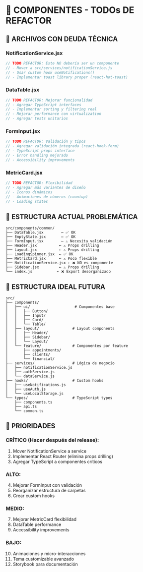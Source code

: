 # 🔧 COMPONENTES - TODOs DE REFACTOR

## 🚨 ARCHIVOS CON DEUDA TÉCNICA

### **NotificationService.jsx**
```javascript
// TODO REFACTOR: Este NO debería ser un componente
// - Mover a src/services/notificationService.js
// - Usar custom hook useNotifications()
// - Implementar toast library proper (react-hot-toast)
```

### **DataTable.jsx** 
```javascript
// TODO REFACTOR: Mejorar funcionalidad
// - Agregar TypeScript interfaces
// - Implementar sorting y filtering real
// - Mejorar performance con virtualization
// - Agregar tests unitarios
```

### **FormInput.jsx**
```javascript
// TODO REFACTOR: Validación y tipos
// - Agregar validación integrada (react-hook-form)
// - TypeScript props interface
// - Error handling mejorado
// - Accessibility improvements
```

### **MetricCard.jsx**
```javascript
// TODO REFACTOR: Flexibilidad
// - Agregar más variantes de diseño
// - Iconos dinámicos
// - Animaciones de números (countup)
// - Loading states
```

## 📁 ESTRUCTURA ACTUAL PROBLEMÁTICA

```
src/components/common/
├── DataTable.jsx        ← ✅ OK
├── EmptyState.jsx       ← ✅ OK
├── FormInput.jsx        ← ⚠️ Necesita validación
├── Header.jsx          ← ⚠️ Props drilling
├── Layout.jsx          ← ⚠️ Props drilling
├── LoadingSpinner.jsx  ← ✅ OK
├── MetricCard.jsx      ← ⚠️ Poco flexible
├── NotificationService.jsx ← ❌ NO es componente
├── Sidebar.jsx         ← ⚠️ Props drilling
└── index.js           ← ❌ Export desorganizado
```

## 📁 ESTRUCTURA IDEAL FUTURA

```
src/
├── components/
│   ├── ui/                    # Componentes base
│   │   ├── Button/
│   │   ├── Input/
│   │   ├── Card/
│   │   └── Table/
│   ├── layout/               # Layout components
│   │   ├── Header/
│   │   ├── Sidebar/
│   │   └── Layout/
│   └── feature/              # Componentes por feature
│       ├── appointments/
│       ├── clients/
│       └── financial/
├── services/                 # Lógica de negocio
│   ├── notificationService.js
│   ├── authService.js
│   └── dataService.js
├── hooks/                    # Custom hooks
│   ├── useNotifications.js
│   ├── useAuth.js
│   └── useLocalStorage.js
└── types/                    # TypeScript types
    ├── components.ts
    ├── api.ts
    └── common.ts
```

## 🎯 PRIORIDADES

### **CRÍTICO (Hacer después del release):**
1. Mover NotificationService a service
2. Implementar React Router (elimina props drilling)
3. Agregar TypeScript a componentes críticos

### **ALTO:**
4. Mejorar FormInput con validación
5. Reorganizar estructura de carpetas
6. Crear custom hooks

### **MEDIO:**
7. Mejorar MetricCard flexibilidad
8. DataTable performance
9. Accessibility improvements

### **BAJO:**
10. Animaciones y micro-interacciones
11. Tema customizable avanzado
12. Storybook para documentación
